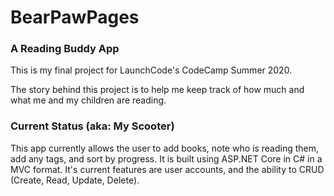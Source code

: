 # BearPawPages
### A Reading Buddy App


This is my final project for LaunchCode's CodeCamp Summer 2020.  

The story behind this project is to help me keep track of how much and what me and my children are reading. 

### Current Status (aka: My Scooter) 

This app currently allows the user to add books, note who is reading them, add any tags, and sort by progress.
It is built using ASP.NET Core in C# in a MVC format.  It's current features are user accounts, and the ability to CRUD (Create, Read, Update, Delete).



